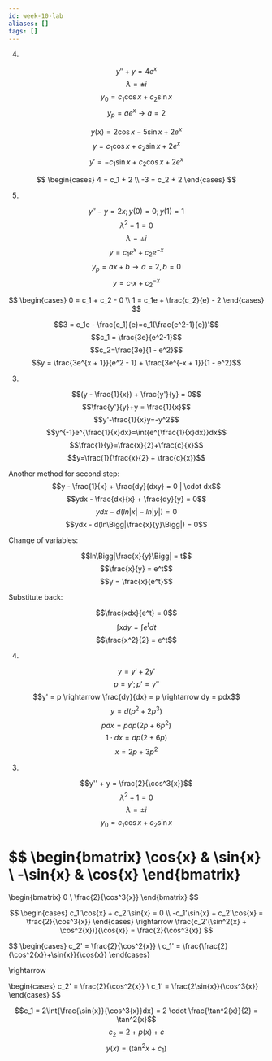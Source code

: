 ```yaml
---
id: week-10-lab
aliases: []
tags: []
---
```


4.

$$y'' + y = 4e^x$$
$$\lambda = \pm i$$
$$y_0 = c_1\cos{x} + c_2\sin{x}$$
$$y_p = ae^x \rightarrow a = 2$$

$$y(x) = 2\cos{x} - 5 \sin{x} + 2e^x$$
$$y = c_1\cos{x} + c_2\sin{x} + 2e^x$$
$$y' = -c_1\sin{x} + c_2\cos{x} + 2e^x$$

$$
\begin{cases}
4 = c_1 + 2 \\
-3 = c_2 + 2
\end{cases}
$$

5.

$$y'' - y = 2x; y(0) = 0; y(1) = 1$$
$$\lambda^2 - 1 = 0$$
$$\lambda = \pm i$$
$$y = c_1e^x + c_2e^{-x}$$
$$y_p = ax + b \rightarrow a = 2, b = 0$$
$$y = c_1x+c_2^{-x}$$

$$
\begin{cases}
0 = c_1 + c_2 - 0 \\
1 = c_1e + \frac{c_2}{e} - 2
\end{cases}
$$

$$3 = c_1e - \frac{c_1}{e}=c_1(\frac{e^2-1}{e})'$$
$$c_1 = \frac{3e}{e^2-1}$$
$$c_2=\frac{3e}{1 - e^2}$$
$$y = \frac{3e^{x + 1}}{e^2 - 1} + \frac{3e^{-x + 1}}{1 - e^2}$$

3.

$$(y - \frac{1}{x}) + \frac{y'}{y} = 0$$
$$\frac{y'}{y}+y = \frac{1}{x}$$
$$y'-\frac{1}{x}y=-y^2$$
$$y^{-1}e^{\frac{1}{x}dx}=\int{e^{\frac{1}{x}dx}}dx$$
$$\frac{1}{y}=\frac{x}{2}+\frac{c}{x}$$
$$y=\frac{1}{\frac{x}{2} + \frac{c}{x}}$$

Another method for second step:
$$y - \frac{1}{x} + \frac{dy}{dxy} = 0 | \cdot dx$$
$$ydx - \frac{dx}{x} + \frac{dy}{y} = 0$$
$$ydx - d(ln|x| - ln|y|) = 0$$
$$ydx - d(ln\Bigg|\frac{x}{y}\Bigg|) = 0$$

Change of variables:

$$ln\Bigg|\frac{x}{y}\Bigg| = t$$
$$\frac{x}{y} = e^t$$
$$y = \frac{x}{e^t}$$

Substitute back:

$$\frac{xdx}{e^t} = 0$$
$$\int xdy = \int e^tdt$$
$$\frac{x^2}{2} = e^t$$

4.

$$y = y' + 2y'$$
$$p = y'; p' = y''$$
$$y' = p \rightarrow \frac{dy}{dx} = p \rightarrow dy = pdx$$
$$y = d(p^2 + 2p^3)$$
$$pdx = pdp(2p+6p^2)$$
$$1 \cdot dx = dp(2 + 6p)$$
$$x = 2p + 3p^2$$

3.

$$y'' + y = \frac{2}{\cos^3{x}}$$
$$\lambda^2 + 1 = 0$$
$$\lambda = \pm i$$
$$y_0 = c_1\cos{x} + c_2\sin{x}$$

$$
\begin{bmatrix}
\cos{x} & \sin{x} \\
-\sin{x} & \cos{x}
\end{bmatrix}
=
\begin{bmatrix}
0 \\
\frac{2}{\cos^3{x}}
\end{bmatrix}
$$

$$
\begin{cases}
c_1'\cos{x} + c_2'\sin{x} = 0 \\
-c_1'\sin{x} + c_2'\cos{x} = \frac{2}{\cos^3{x}}
\end{cases}
\rightarrow
\frac{c_2'(\sin^2{x} + \cos^2{x})}{\cos{x}} = \frac{2}{\cos^3{x}}
$$

$$
\begin{cases}
c_2' = \frac{2}{\cos^2{x}} \\
c_1' = \frac{\frac{2}{\cos^2{x}}+\sin{x}}{\cos{x}}
\end{cases}

\rightarrow

\begin{cases}
c_2' = \frac{2}{\cos^2{x}} \\
c_1' = \frac{2\sin{x}}{\cos^3{x}}
\end{cases}
$$

$$c_1 = 2\int{\frac{\sin{x}}{\cos^3{x}}dx} = 2 \cdot \frac{\tan^2{x}}{2} = \tan^2{x}$$
$$c_2 = 2 + p(x) + c$$
$$y(x) = (\tan^2{x} + c_1)$$
